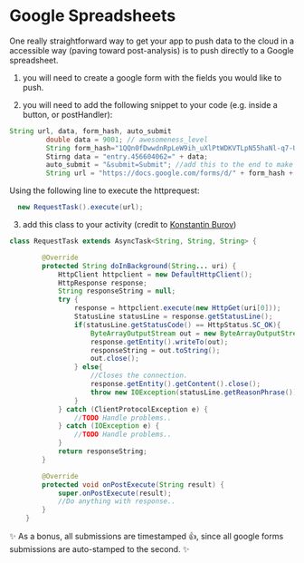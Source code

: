 # Google Spreadsheets

One really straightforward way to get your app to push data to the cloud in a accessible way (paving toward post-analysis)
is to push directly to a Google spreadsheet.

1) you will need to create a google form with the fields you would like to push.

2) you will need to add the following snippet to your code (e.g. inside a button, or postHandler):

```Java
String url, data, form_hash, auto_submit
         double data = 9001; // awesomeness_level
         String form_hash="1QQn0fDwwdnRpLeW9ih_uXlPtWDKVTLpN55haNl-q7-U"; //replace with hash
         Stirng data = "entry.456604062=" + data;
         auto_submit = "&submit=Submit"; //add this to the end to make it autosubmit
         String url = "https://docs.google.com/forms/d/" + form_hash + "/formResponse?" + data + auto_submit;
```

Using the following line to execute the httprequest:
```Java
  new RequestTask().execute(url);
```

3) add this class to your activity (credit to [Konstantin Burov](http://stackoverflow.com/questions/3505930/make-an-http-request-with-android))
```Java
class RequestTask extends AsyncTask<String, String, String> {

        @Override
        protected String doInBackground(String... uri) {
            HttpClient httpclient = new DefaultHttpClient();
            HttpResponse response;
            String responseString = null;
            try {
                response = httpclient.execute(new HttpGet(uri[0]));
                StatusLine statusLine = response.getStatusLine();
                if(statusLine.getStatusCode() == HttpStatus.SC_OK){
                    ByteArrayOutputStream out = new ByteArrayOutputStream();
                    response.getEntity().writeTo(out);
                    responseString = out.toString();
                    out.close();
                } else{
                    //Closes the connection.
                    response.getEntity().getContent().close();
                    throw new IOException(statusLine.getReasonPhrase());
                }
            } catch (ClientProtocolException e) {
                //TODO Handle problems..
            } catch (IOException e) {
                //TODO Handle problems..
            }
            return responseString;
        }

        @Override
        protected void onPostExecute(String result) {
            super.onPostExecute(result);
            //Do anything with response..
        }
    }
```



:sparkles: As a bonus, all submissions are timestamped :thumbsup:, since all google forms submissions are auto-stamped to the second. :sparkles:
